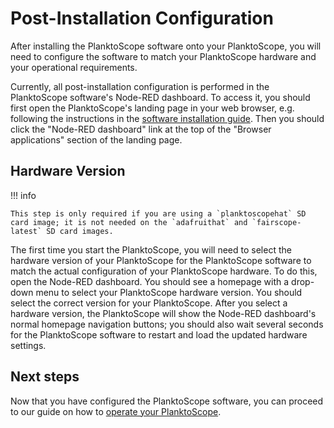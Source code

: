 # Post-Installation Configuration

After installing the PlanktoScope software onto your PlanktoScope, you will need to configure the software to match your PlanktoScope hardware and your operational requirements.

Currently, all post-installation configuration is performed in the PlanktoScope software's Node-RED dashboard. To access it, you should first open the PlanktoScope's landing page in your web browser, e.g. following the instructions in the [software installation guide](standard-install.md#connect-to-the-planktoscope). Then you should click the "Node-RED dashboard" link at the top of the "Browser applications" section of the landing page.

## Hardware Version

!!! info

    This step is only required if you are using a `planktoscopehat` SD card image; it is not needed on the `adafruithat` and `fairscope-latest` SD card images.

The first time you start the PlanktoScope, you will need to select the hardware version of your PlanktoScope for the PlanktoScope software to match the actual configuration of your PlanktoScope hardware. To do this, open the Node-RED dashboard. You should see a homepage with a drop-down menu to select your PlanktoScope hardware version. You should select the correct version for your PlanktoScope. After you select a hardware version, the PlanktoScope will show the Node-RED dashboard's normal homepage navigation buttons; you should also wait several seconds for the PlanktoScope software to restart and load the updated hardware settings.

## Next steps

Now that you have configured the PlanktoScope software, you can proceed to our guide on how to [operate your PlanktoScope](../../operation/index.md).
